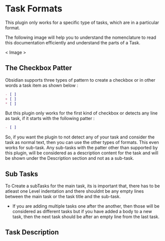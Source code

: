 # Task Formats

This plugin only works for a specific type of tasks, which are in a particular format.

The following image will help you to understand the nomenclature to read this documentation efficiently and understand the parts of a Task.

< Image >

## The Checkbox Patter

Obsidian supports three types of pattern to create a checkbox or in other words a task item as shown below  :

```md
- [ ] 
+ [ ] 
* [ ] 
```

But this plugin only works for the first kind of checkbox or detects any line as task, if it starts with the following patter :

```md
- [ ] 
```

So, if you want the plugin to not detect any of your task and consider the task as normal text, then you can use the other types of formats. This even works for sub-task. Any sub-tasks with the patter other than supported by this plugin, will be considered as a description content for the task and will be shown under the Description section and not as a sub-task.

## Sub Tasks

To Create a subTasks for the main task, its is important that, there has to be atleast one Level indentation and there shouldnt be any empty lines between the main task or the task title and the sub-task.

- If you are adding multiple tasks one after the another, then those will be considered as different tasks but if you have added a body to a new task, then the next task should be after an empty line from the last task.

## Task Description
